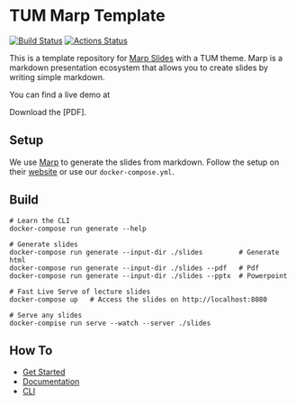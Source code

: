 # TUM Marp Template

[![Build Status](https://travis-ci.org/hofbi/marp-tum-template.svg?branch=master)](https://travis-ci.org/hofbi/marp-tum-template)
[![Actions Status](https://github.com/hofbi/marp-tum-template/workflows/CI/badge.svg)](https://github.com/hofbi/marp-tum-template)

This is a template repository for [Marp Slides](https://marp.app) with a TUM theme. Marp is a markdown presentation ecosystem that allows you to create slides by writing simple markdown.

You can find a live demo at

Download the [PDF].

## Setup

We use [Marp](https://marp.app) to generate the slides from markdown. Follow the setup on their [website](https://github.com/marp-team/marp-cli) or use our `docker-compose.yml`.

## Build

```shell
# Learn the CLI
docker-compose run generate --help

# Generate slides
docker-compose run generate --input-dir ./slides         # Generate html
docker-compose run generate --input-dir ./slides --pdf   # Pdf
docker-compose run generate --input-dir ./slides --pptx  # Powerpoint

# Fast Live Serve of lecture slides
docker-compose up   # Access the slides on http://localhost:8080

# Serve any slides
docker-compise run serve --watch --server ./slides
```

## How To

- [Get Started](https://github.com/marp-team/marp)
- [Documentation](https://marpit.marp.app/)
- [CLI](https://github.com/marp-team/marp-cli)
